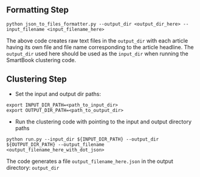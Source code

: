 ## Formatting Step

```
python json_to_files_formatter.py --output_dir <output_dir_here> --input_filename <input_filename_here>
```

The above code creates raw text files in the `output_dir` with each article having its own file and file name corresponding to the article headline. The `output_dir` used here should be used as the `input_dir` when running the SmartBook clustering code.

## Clustering Step

- Set the input and output dir paths:

```
export INPUT_DIR_PATH=<path_to_input_dir>
export OUTPUT_DIR_PATH=<path_to_output_dir>
```

- Run the clustering code with pointing to the input and output directory paths

```
python run.py --input_dir ${INPUT_DIR_PATH} --output_dir ${OUTPUT_DIR_PATH} --output_filename <output_filename_here_with_dot_json>
```

The code generates a file `output_filename_here.json` in the output directory: `output_dir`
